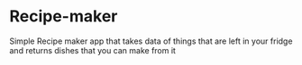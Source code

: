 # Recipe-maker
Simple Recipe maker app that takes data of things that are left in your fridge and returns dishes that you can make from it
